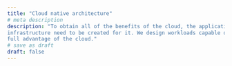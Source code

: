 ```yaml
---
title: "Cloud native architecture"
# meta description
description: "To obtain all of the benefits of the cloud, the applications and
infrastructure need to be created for it. We design workloads capable of taking
full advantage of the cloud."
# save as draft
draft: false
---
```

